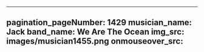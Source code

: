 ------
pagination_pageNumber: 1429
musician_name: Jack
band_name: We Are The Ocean
img_src: images/musician1455.png
onmouseover_src: 
------